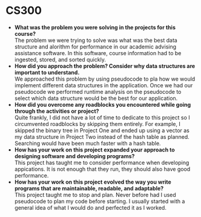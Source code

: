 # CS300

* **What was the problem you were solving in the projects for this course?** <br/>
The problem we were trying to solve was what was the best data structure and alorithm for performance in our academic advising assistance software. In this software, course information had to be ingested, stored, and sorted quickly.
* **How did you approach the problem? Consider why data structures are important to understand.** <br/>
We approached this problem by using pseudocode to pla how we would implement different data structures in the application. Once we had our pseudocode we performed runtime analysis on the pseudocode to select which data structure would be the best for our application.
* **How did you overcome any roadblocks you encountered while going through the activities or project?** <br/>
Quite frankly, I did not have a lot of time to dedicate to this project so I circumvented roadblocks by skipping them entirely. For example, I skipped the binary tree in Project One and ended up using a vector as my data structure in Project Two instead of the hash table as planned. Searching would have been much faster with a hash table.
* **How has your work on this project expanded your approach to designing software and developing programs?** <br/>
This project has taught me to consider performance when developing appications. It is not enough that they run, they should also have good performance.
* **How has your work on this project evolved the way you write programs that are maintainable, readable, and adaptable?** <br/>
This project taught me to stop and plan. Never before had I used pseudocode to plan my code before starting. I usually started with a general idea of what I would do and perfected it as I worked.
